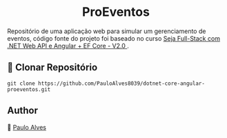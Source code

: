 <h1 align="center">ProEventos</h1>

Repositório de uma aplicação web para simular um gerenciamento de eventos,
código fonte do projeto foi baseado no curso [Seja Full-Stack com .NET Web API e Angular + EF Core - V2.0
](https://www.udemy.com/course/angular-dotnetcore-efcore/).

## :floppy_disk: Clonar Repositório

`git clone https://github.com/PauloAlves8039/dotnet-core-angular-proeventos.git`

## Author

:boy: [Paulo Alves](https://github.com/PauloAlves8039)
